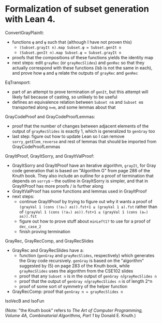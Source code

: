 # Formalization of subset generation with Lean 4.

ConvertGrayPlainIt:
- functions `φ` and `ψ` such that (although I have not proven this)
  - `(Subset.grayIt n).map Subset.φ = Subset.genIt n`
  - `(Subset.genIt n).map Subset.ψ = Subset.grayIt n`
- proofs that the compositions of these functions yields the identity map
- next steps: edit `grayRec` (or `grayRecSlides`) and `genRec` so that they actually correspond with these functions (lsb is not the same in each), and prove how `φ` and `ψ` relate the outputs of `grayRec` and `genRec`

EqTransport:
- part of an attempt to prove termination of `genIt`, but this attempt will likely fail because of casting, so unlikely to be useful
- defines an equivalence relation between `Subset n`s and `Subset m`s transported along `n=m`, and some lemmas about that

GrayCodeProof and GrayCodeProofLemmas:
- proof that the number of changes between adjacent elements of the output of `grayRecSlides` is exactly 1, which is generalized to `genGray` too
- last step: figure out how to update Lean so I can remove `sorry_getElem_reverse` and rest of lemmas that should be imported from GrayCodeProofLemmas

GrayItProof, GrayItSorry, and GrayItValProof:
- GrayItSorry and GrayItProof have an iterative algorithm, `grayIt`, for Gray code generation that is based on "Algorithm G" from page 286 of the Knuth book. They also include an outline for a proof of termination that depends on `sorry`s – the outline in GrayItSorry is simpler, and that in GrayItProof has more proofs / is further along
- GrayItValProof has some functions and lemmas used in GrayItProof
- next steps:
  - continue GrayItProof by trying to figure out why it wants a proof of `(grayVal 1 (cons (!a₀) as)).fst+1 ≤ (grayVal 1 a).fst` rather than of `(grayVal 1 (cons (!a₀) as)).fst+1 ≤ (grayVal 1 (cons (a₀) as)).fst`
  - figure out how to prove stuff about `minLeft1?` to use for a proof of `dec_case_2`
  - finish proving termination

GrayRec, GrayRecComp, and GrayRecSlides
- GrayRec and GrayRecSlides have a:
  - function (`genGray` and `grayRecSlides`, respectively) which generates the Gray code recursively. `genGray` is based on the "algorithm" suggested by (5) on page 283 of the Knuth book, while `grayRecSlides` uses the algorithm from the CSE102 slides
  - proof that any `Subset n` is in the output of `genGray n`/`grayRecSlides n`
  - proof that the output of `genGray n`/`grayRecSlides n` is of length 2^n
  - proof of some sort of symmetry of the helper function
- GrayRecComp: proof that `genGray n = grayRecSlides n`

IsoVecB and IsoFun

(Note: "the Knuth book" refers to _The Art of Computer Programming, Volume 4A, Combinatorial Algorithms, Part 1_ by Donald E. Knuth.)
